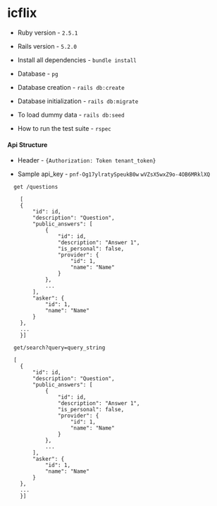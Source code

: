 # icflix 

* Ruby version - `2.5.1`

* Rails version - `5.2.0`

* Install all dependencies - `bundle install`

* Database - `pg`

* Database creation - `rails db:create`

* Database initialization - `rails db:migrate`

* To load dummy data - `rails db:seed`

* How to run the test suite - `rspec`

#### Api Structure

* Header  - `{Authorization: Token tenant_token}`

* Sample api_key - `pnf-Og17ylratySpeukB0w` `wVZsX5wxZ9o-4OB6MRklXQ`

```
  get /questions

    [
    {
        "id": id,
        "description": "Question",
        "public_answers": [
            {
                "id": id,
                "description": "Answer 1",
                "is_personal": false,
                "provider": {
                    "id": 1,
                    "name": "Name"
                }
            },
            ...
        ],
        "asker": {
            "id": 1,
            "name": "Name"
        }
    },
    ...
    }]
```


```
  get/search?query=query_string

  [
    {
        "id": id,
        "description": "Question",
        "public_answers": [
            {
                "id": id,
                "description": "Answer 1",
                "is_personal": false,
                "provider": {
                    "id": 1,
                    "name": "Name"
                }
            },
            ...
        ],
        "asker": {
            "id": 1,
            "name": "Name"
        }
    },
    ...
    }]
```

